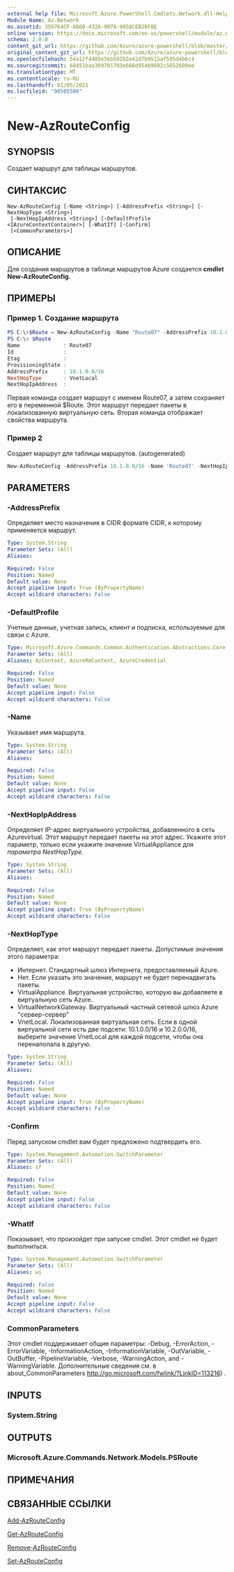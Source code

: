 ```yaml
---
external help file: Microsoft.Azure.PowerShell.Cmdlets.Network.dll-Help.xml
Module Name: Az.Network
ms.assetid: 356764CF-A860-432A-907A-9058CEB2BF8E
online version: https://docs.microsoft.com/en-us/powershell/module/az.network/new-azrouteconfig
schema: 2.0.0
content_git_url: https://github.com/Azure/azure-powershell/blob/master/src/Network/Network/help/New-AzRouteConfig.md
original_content_git_url: https://github.com/Azure/azure-powershell/blob/master/src/Network/Network/help/New-AzRouteConfig.md
ms.openlocfilehash: 54a12f4485e56b592b2e42d7b9515af595d4b6c4
ms.sourcegitcommit: 68451baa389791703e666d95469602c5652609ee
ms.translationtype: MT
ms.contentlocale: ru-RU
ms.lasthandoff: 01/05/2021
ms.locfileid: "98505500"
---
```

# New-AzRouteConfig

## SYNOPSIS
Создает маршрут для таблицы маршрутов.

## СИНТАКСИС

```
New-AzRouteConfig [-Name <String>] [-AddressPrefix <String>] [-NextHopType <String>]
 [-NextHopIpAddress <String>] [-DefaultProfile <IAzureContextContainer>] [-WhatIf] [-Confirm]
 [<CommonParameters>]
```

## ОПИСАНИЕ
Для создания маршрутов в таблице маршрутов Azure создается **cmdlet New-AzRouteConfig.**

## ПРИМЕРЫ

### Пример 1. Создание маршрута
```powershell
PS C:\>$Route = New-AzRouteConfig -Name "Route07" -AddressPrefix 10.1.0.0/16 -NextHopType "VnetLocal"
PS C:\> $Route
Name              : Route07
Id                : 
Etag              : 
ProvisioningState : 
AddressPrefix     : 10.1.0.0/16
NextHopType       : VnetLocal
NextHopIpAddress  :
```

Первая команда создает маршрут с именем Route07, а затем сохраняет его в переменной $Route.
Этот маршрут передает пакеты в локализованную виртуальную сеть.
Вторая команда отображает свойства маршрута.

### Пример 2

Создает маршрут для таблицы маршрутов. (autogenerated)

<!-- Aladdin Generated Example -->
```powershell
New-AzRouteConfig -AddressPrefix 10.1.0.0/16 -Name 'Route07' -NextHopIpAddress '12.0.0.5' -NextHopType 'VnetLocal'
```

## PARAMETERS

### -AddressPrefix
Определяет место назначения в CIDR формате CIDR, к которому применяется маршрут.

```yaml
Type: System.String
Parameter Sets: (All)
Aliases:

Required: False
Position: Named
Default value: None
Accept pipeline input: True (ByPropertyName)
Accept wildcard characters: False
```

### -DefaultProfile
Учетные данные, учетная запись, клиент и подписка, используемые для связи с Azure.

```yaml
Type: Microsoft.Azure.Commands.Common.Authentication.Abstractions.Core.IAzureContextContainer
Parameter Sets: (All)
Aliases: AzContext, AzureRmContext, AzureCredential

Required: False
Position: Named
Default value: None
Accept pipeline input: False
Accept wildcard characters: False
```

### -Name
Указывает имя маршрута.

```yaml
Type: System.String
Parameter Sets: (All)
Aliases:

Required: False
Position: Named
Default value: None
Accept pipeline input: False
Accept wildcard characters: False
```

### -NextHopIpAddress
Определяет IP-адрес виртуального устройства, добавленного в сеть Azurevirtual.
Этот маршрут передает пакеты на этот адрес.
Укажите этот параметр, только если укажите значение VirtualAppliance для *параметра NextHopType.*

```yaml
Type: System.String
Parameter Sets: (All)
Aliases:

Required: False
Position: Named
Default value: None
Accept pipeline input: True (ByPropertyName)
Accept wildcard characters: False
```

### -NextHopType
Определяет, как этот маршрут передает пакеты.
Допустимые значения этого параметра:
- Интернет.
Стандартный шлюз Интернета, предоставляемый Azure. 
- Нет.
Если указать это значение, маршрут не будет перенадвигать пакеты. 
- VirtualAppliance.
Виртуальная устройство, которую вы добавляете в виртуальную сеть Azure. 
- VirtualNetworkGateway.
Виртуальный частный сетевой шлюз Azure "сервер-сервер" 
- VnetLocal.
Локализованная виртуальная сеть.
Если в одной виртуальной сети есть две подсети: 10.1.0.0/16 и 10.2.0.0/16, выберите значение VnetLocal для каждой подсети, чтобы она перенаполала в другую.

```yaml
Type: System.String
Parameter Sets: (All)
Aliases:

Required: False
Position: Named
Default value: None
Accept pipeline input: True (ByPropertyName)
Accept wildcard characters: False
```

### -Confirm
Перед запуском cmdlet вам будет предложено подтвердить его.

```yaml
Type: System.Management.Automation.SwitchParameter
Parameter Sets: (All)
Aliases: cf

Required: False
Position: Named
Default value: None
Accept pipeline input: False
Accept wildcard characters: False
```

### -WhatIf
Показывает, что произойдет при запуске cmdlet. Этот cmdlet не будет выполниться.

```yaml
Type: System.Management.Automation.SwitchParameter
Parameter Sets: (All)
Aliases: wi

Required: False
Position: Named
Default value: None
Accept pipeline input: False
Accept wildcard characters: False
```

### CommonParameters
Этот cmdlet поддерживает общие параметры: -Debug, -ErrorAction, -ErrorVariable, -InformationAction, -InformationVariable, -OutVariable, -OutBuffer, -PipelineVariable, -Verbose, -WarningAction, and -WarningVariable. Дополнительные сведения см. в about_CommonParameters http://go.microsoft.com/fwlink/?LinkID=113216) .

## INPUTS

### System.String

## OUTPUTS

### Microsoft.Azure.Commands.Network.Models.PSRoute

## ПРИМЕЧАНИЯ

## СВЯЗАННЫЕ ССЫЛКИ

[Add-AzRouteConfig](./Add-AzRouteConfig.md)

[Get-AzRouteConfig](./Get-AzRouteConfig.md)

[Remove-AzRouteConfig](./Remove-AzRouteConfig.md)

[Set-AzRouteConfig](./Set-AzRouteConfig.md)


